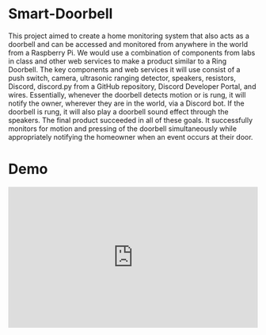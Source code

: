 # Smart-Doorbell
This project aimed to create a home monitoring system that also acts as a doorbell and can be accessed and monitored from anywhere in the world from a Raspberry Pi. We would use a combination of components from labs in class and other web services to make a product similar to a Ring Doorbell. The key components and web services it will use consist of a push switch, camera, ultrasonic ranging detector, speakers, resistors, Discord, discord.py from a GitHub repository, Discord Developer Portal, and wires. Essentially, whenever the doorbell detects motion or is rung, it will notify the owner, wherever they are in the world, via a Discord bot. If the doorbell is rung, it will also play a doorbell sound effect through the speakers. The final product succeeded in all of these goals. It successfully monitors for motion and pressing of the doorbell simultaneously while appropriately notifying the homeowner when an event occurs at their door. 
# Demo
<div style="padding:56.25% 0 0 0;position:relative;"><iframe src="https://player.vimeo.com/video/1030356040?badge=0&amp;autopause=0&amp;player_id=0&amp;app_id=58479" frameborder="0" allow="autoplay; fullscreen; picture-in-picture; clipboard-write" style="position:absolute;top:0;left:0;width:100%;height:100%;" title="RingBot Final Demo"></iframe></div><script src="https://player.vimeo.com/api/player.js"></script>
